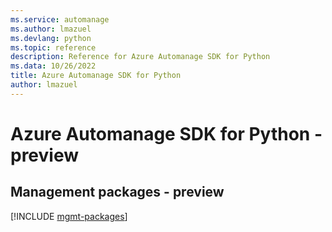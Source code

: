 ```yaml
---
ms.service: automanage
ms.author: lmazuel
ms.devlang: python
ms.topic: reference
description: Reference for Azure Automanage SDK for Python
ms.data: 10/26/2022
title: Azure Automanage SDK for Python
author: lmazuel
---
```

# Azure Automanage SDK for Python - preview

## Management packages - preview
[!INCLUDE [mgmt-packages](automanage-mgmt-index.md)]